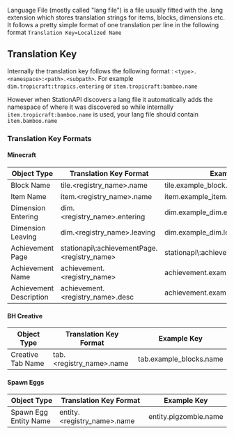 Language File (mostly called "lang file") is a file usually fitted with the .lang extension which stores translation strings for items, blocks, dimensions etc.
It follows a pretty simple format of one translation per line in the following format `Translation Key=Localized Name`
## Translation Key
Internally the translation key follows the following format : `<type>.<namespace>:<path>.<subpath>`. For example `dim.tropicraft:tropics.entering` or `item.tropicraft:bamboo.name` 

However when StationAPI discovers a lang file it automatically adds the namespace of where it was discovered so while internally `item.tropicraft:bamboo.name` is used, your lang file should contain `item.bamboo.name`

### Translation Key Formats

#### Minecraft

| Object Type             | Translation Key Format                       | Example Key                            |
| ----------------------- | -------------------------------------------- | -------------------------------------- |
| Block Name              | tile.<registry_name>.name                    | tile.example_block.name                |
| Item Name               | item.<registry_name>.name                    | item.example_item.name                 |
| Dimension Entering      | dim.<registry_name>.entering                 | dim.example_dim.entering               |
| Dimension Leaving       | dim.<registry_name>.leaving                  | dim.example_dim.leaving                |
| Achievement Page        | stationapi\\:achievementPage.<registry_name> | stationapi\\:achievementPage.main_page |
| Achievement Name        | achievement.<registry_name>                  | achievement.example_achievement        |
| Achievement Description | achievement.<registry_name>.desc             | achievement.example_achievement.desc   |


#### BH Creative

| Object Type       | Translation Key Format   | Example Key             |
| ----------------- | ------------------------ | ----------------------- |
| Creative Tab Name | tab.<registry_name>.name | tab.example_blocks.name |


#### Spawn Eggs

| Object Type           | Translation Key Format      | Example Key           |
| --------------------- | --------------------------- | --------------------- |
| Spawn Egg Entity Name | entity.<registry_name>.name | entity.pigzombie.name |
